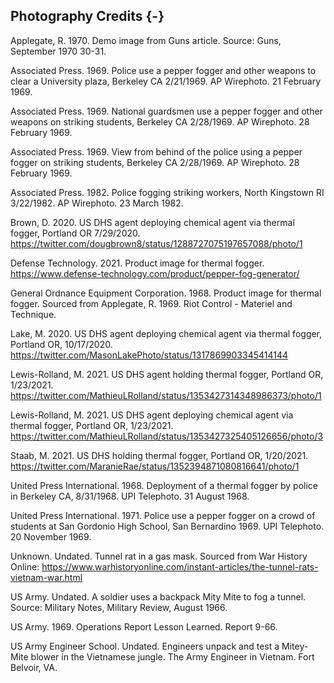 
## Photography Credits {-}

Applegate, R. 1970. Demo image from Guns article. Source: Guns, September 1970 30-31. 

Associated Press. 1969. Police use a pepper fogger and other weapons to clear a University plaza, Berkeley CA 2/21/1969. AP Wirephoto. 21 February 1969.

Associated Press. 1969. National guardsmen use a pepper fogger and other weapons on striking students, Berkeley CA 2/28/1969. AP Wirephoto. 28 February 1969.

Associated Press. 1969. View from behind of the police using a pepper fogger on striking students, Berkeley CA 2/28/1969. AP Wirephoto. 28 February 1969.

Associated Press. 1982. Police fogging striking workers, North Kingstown RI 3/22/1982. AP Wirephoto. 23 March 1982.

Brown, D. 2020. US DHS agent deploying chemical agent via thermal fogger, Portland OR 7/29/2020. https://twitter.com/dougbrown8/status/1288727075197657088/photo/1

Defense Technology. 2021. Product image for thermal fogger. https://www.defense-technology.com/product/pepper-fog-generator/

General Ordnance Equipment Corporation. 1968. Product image for thermal fogger. Sourced from Applegate, R. 1969. Riot Control - Materiel and Technique.

Lake, M. 2020. US DHS agent deploying chemical agent via thermal fogger, Portland OR, 10/17/2020. https://twitter.com/MasonLakePhoto/status/1317869903345414144

Lewis-Rolland, M. 2021. US DHS agent holding thermal fogger, Portland OR, 1/23/2021. https://twitter.com/MathieuLRolland/status/1353427314348986373/photo/1

Lewis-Rolland, M. 2021. US DHS agent deploying chemical agent via thermal fogger, Portland OR, 1/23/2021. https://twitter.com/MathieuLRolland/status/1353427325405126656/photo/3

Staab, M. 2021. US DHS holding thermal fogger, Portland OR, 1/20/2021. https://twitter.com/MaranieRae/status/1352394871080816641/photo/1

United Press International. 1968. Deployment of a thermal fogger by police in Berkeley CA, 8/31/1968. UPI Telephoto. 31 August 1968.

United Press International. 1971. Police use a pepper fogger on a crowd of students at San Gordonio High School, San Bernardino 1969. UPI Telephoto. 20 November 1969.

Unknown. Undated. Tunnel rat in a gas mask. Sourced from War History Online: https://www.warhistoryonline.com/instant-articles/the-tunnel-rats-vietnam-war.html

US Army. Undated. A soldier uses a backpack Mity Mite to fog a tunnel. Source: Military Notes, Military Review, August 1966. 

US Army. 1969. Operations Report Lesson Learned. Report 9-66.

US Army Engineer School. Undated. Engineers unpack and test a Mitey-Mite blower in the Vietnamese jungle.  The Army Engineer in Vietnam. Fort Belvoir, VA. 

